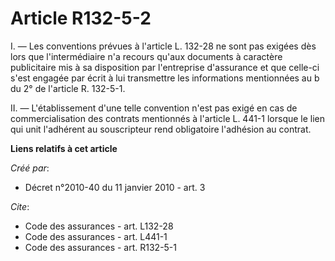 # Article R132-5-2

I. ― Les conventions prévues à l'article L. 132-28 ne sont pas exigées dès lors que l'intermédiaire n'a recours qu'aux
documents à caractère publicitaire mis à sa disposition par l'entreprise d'assurance et que celle-ci s'est engagée par écrit
à lui transmettre les informations mentionnées au b du 2° de l'article R. 132-5-1. 

II. ― L'établissement d'une telle convention n'est pas exigé en cas de commercialisation des contrats mentionnés à l'article
L. 441-1 lorsque le lien qui unit l'adhérent au souscripteur rend obligatoire l'adhésion au contrat.

**Liens relatifs à cet article**

_Créé par_:

  - Décret n°2010-40 du 11 janvier 2010 - art. 3

_Cite_:

  - Code des assurances - art. L132-28
  - Code des assurances - art. L441-1
  - Code des assurances - art. R132-5-1
